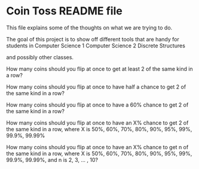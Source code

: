 # Coin Toss README file
This file explains some of the thoughts on what we are trying to do.

The goal of this project is to show off different tools that are handy for students in
Computer Science 1
Computer Science 2
Discrete Structures

and possibly other classes.

How many coins should you flip at once to get at least 2 of the same kind in a row?

How many coins should you flip at once to have half a chance to get 2 of the same kind in a row?

How many coins should you flip at once to have a 60% chance to get 2 of the same kind in a row?

How many coins should you flip at once to have an X% chance to get 2 of the same kind in a row, where X is 50%, 60%, 70%, 80%, 90%, 95%, 99%, 99.9%, 99.99%

How many coins should you flip at once to have an X% chance to get n of the same kind in a row, where X is 50%, 60%, 70%, 80%, 90%, 95%, 99%, 99.9%, 99.99%,
and n is 2, 3, ... , 10?
